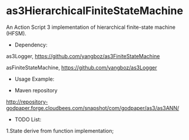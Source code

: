 as3HierarchicalFiniteStateMachine
=================================

An Action Script 3 implementation of hierarchical finite-state machine (HFSM).

* Dependency:

as3Logger, https://github.com/yangboz/as3FiniteStateMachine

asFiniteStateMachine, https://github.com/yangboz/as3Logger

* Usage Example:

* Maven repository

http://repository-godpaper.forge.cloudbees.com/snapshot/com/godpaper/as3/as3ANN/

* TODO List:

1.State derive from function implementation;
